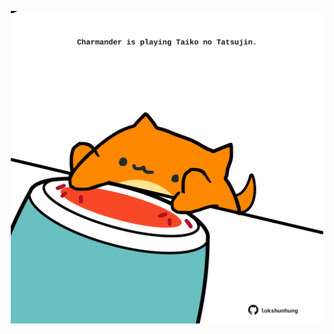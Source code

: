 <!-- built at 09/02/2024, 02:05:34 UTC -->
<p align="center">
  <img width="500" height="500" src="./ReadmeImage.svg">
</p>
